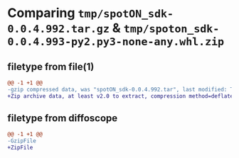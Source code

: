 # Comparing `tmp/spotON_sdk-0.0.4.992.tar.gz` & `tmp/spoton_sdk-0.0.4.993-py2.py3-none-any.whl.zip`

## filetype from file(1)

```diff
@@ -1 +1 @@
-gzip compressed data, was "spotON_sdk-0.0.4.992.tar", last modified: Tue May 23 16:29:15 2023, max compression
+Zip archive data, at least v2.0 to extract, compression method=deflate
```

## filetype from diffoscope

```diff
@@ -1 +1 @@
-GzipFile
+ZipFile
```

